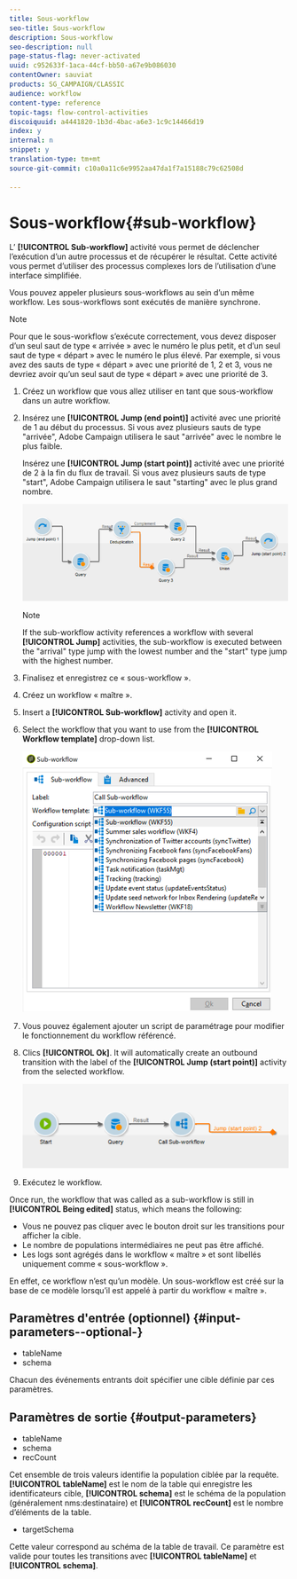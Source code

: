 ```yaml
---
title: Sous-workflow
seo-title: Sous-workflow
description: Sous-workflow
seo-description: null
page-status-flag: never-activated
uuid: c952633f-1aca-44cf-bb50-a67e9b086030
contentOwner: sauviat
products: SG_CAMPAIGN/CLASSIC
audience: workflow
content-type: reference
topic-tags: flow-control-activities
discoiquuid: a4441820-1b3d-4bac-a6e3-1c9c14466d19
index: y
internal: n
snippet: y
translation-type: tm+mt
source-git-commit: c10a0a11c6e9952aa47da1f7a15188c79c62508d

---
```



# Sous-workflow{#sub-workflow}

L’ **[!UICONTROL Sub-workflow]** activité vous permet de déclencher l’exécution d’un autre processus et de récupérer le résultat. Cette activité vous permet d’utiliser des processus complexes lors de l’utilisation d’une interface simplifiée.

Vous pouvez appeler plusieurs sous-workflows au sein d’un même workflow. Les sous-workflows sont exécutés de manière synchrone.

>[!NOTE]
>
>Pour que le sous-workflow s’exécute correctement, vous devez disposer d’un seul saut de type « arrivée » avec le numéro le plus petit, et d’un seul saut de type « départ » avec le numéro le plus élevé. Par exemple, si vous avez des sauts de type « départ » avec une priorité de 1, 2 et 3, vous ne devriez avoir qu’un seul saut de type « départ » avec une priorité de 3.

1. Créez un workflow que vous allez utiliser en tant que sous-workflow dans un autre workflow.
1. Insérez une **[!UICONTROL Jump (end point)]** activité avec une priorité de 1 au début du processus. Si vous avez plusieurs sauts de type &quot;arrivée&quot;, Adobe Campaign utilisera le saut &quot;arrivée&quot; avec le nombre le plus faible.

   Insérez une **[!UICONTROL Jump (start point)]** activité avec une priorité de 2 à la fin du flux de travail. Si vous avez plusieurs sauts de type &quot;start&quot;, Adobe Campaign utilisera le saut &quot;starting&quot; avec le plus grand nombre.

   ![](assets/subworkflow_jumps.png)

   >[!NOTE]
   >
   >If the sub-workflow activity references a workflow with several **[!UICONTROL Jump]** activities, the sub-workflow is executed between the &quot;arrival&quot; type jump with the lowest number and the &quot;start&quot; type jump with the highest number.

1. Finalisez et enregistrez ce « sous-workflow ».
1. Créez un workflow « maître ».
1. Insert a **[!UICONTROL Sub-workflow]** activity and open it.
1. Select the workflow that you want to use from the **[!UICONTROL Workflow template]** drop-down list.

   ![](assets/subworkflow_selection.png)

1. Vous pouvez également ajouter un script de paramétrage pour modifier le fonctionnement du workflow référencé.
1. Clics **[!UICONTROL Ok]**. It will automatically create an outbound transition with the label of the **[!UICONTROL Jump (start point)]** activity from the selected workflow.

   ![](assets/subworkflow_outbound.png)

1. Exécutez le workflow.

Once run, the workflow that was called as a sub-workflow is still in **[!UICONTROL Being edited]** status, which means the following:

* Vous ne pouvez pas cliquer avec le bouton droit sur les transitions pour afficher la cible.
* Le nombre de populations intermédiaires ne peut pas être affiché.
* Les logs sont agrégés dans le workflow « maître » et sont libellés uniquement comme « sous-workflow ».

En effet, ce workflow n’est qu’un modèle. Un sous-workflow est créé sur la base de ce modèle lorsqu’il est appelé à partir du workflow « maître ».

## Paramètres d&#39;entrée (optionnel) {#input-parameters--optional-}

* tableName
* schema

Chacun des événements entrants doit spécifier une cible définie par ces paramètres.

## Paramètres de sortie {#output-parameters}

* tableName
* schema
* recCount

Cet ensemble de trois valeurs identifie la population ciblée par la requête. **[!UICONTROL tableName]** est le nom de la table qui enregistre les identificateurs cible, **[!UICONTROL schema]** est le schéma de la population (généralement nms:destinataire) et **[!UICONTROL recCount]** est le nombre d’éléments de la table.

* targetSchema

Cette valeur correspond au schéma de la table de travail. Ce paramètre est valide pour toutes les transitions avec **[!UICONTROL tableName]** et **[!UICONTROL schema]**.
